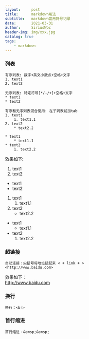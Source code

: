 ```yaml
---
layout:     post
title:      markdown用法
subtitle:   markdown常用符号记录
date:       2021-03-31
author:     SiriusWpc
header-img: img/xxx.jpg
catalog: true
tags:
    - markdown
---
```


### 列表
    有序列表: 数字+英文小数点+空格+文字
    1. text1
    2. text2
    
    无序列表: 特定符号[*/-/+]+空格+文字
    * text1
    * text2 
    
    有序和无序列表混合使用: 在子列表前加tab
    1. text1
        1. text1.1
    2. text2
        * text2.2
    
    * text1
        * text1.1
    * text2
        1. text2.2
 效果如下:
 
 1. text1
 2. text2
 
 * text1
 * text2 
 
 1. text1
    1. text1.1
 2. text2
    * text2.2
    
 * text1
    * text1.1
 * text2
    1. text2.2
    
### 超链接
    自动连接：尖括号将地址括起来 < + link + > 
    <http://www.baidu.com>
效果如下：<br>
    <http://www.baidu.com>
    
### 换行
    换行：<br>

### 首行缩进
    首行缩进：&emsp;&emsp;